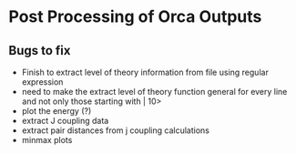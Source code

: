 # Post Processing of Orca Outputs

## Bugs to fix
* Finish to extract level of theory information from file using regular expression
* need to make the extract level of theory function general for every line and not only those starting with | 10>
* plot the energy (?)
* extract J coupling data
* extract pair distances from j coupling calculations
* minmax plots
